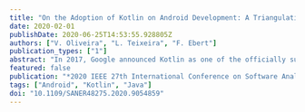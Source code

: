 ```yaml
---
title: "On the Adoption of Kotlin on Android Development: A Triangulation Study"
date: 2020-02-01
publishDate: 2020-06-25T14:53:55.928805Z
authors: ["V. Oliveira", "L. Teixeira", "F. Ebert"]
publication_types: ["1"]
abstract: "In 2017, Google announced Kotlin as one of the officially supported languages for Android development. Among the reasons for choosing Kotlin, Google mentioned it is “concise, expressive, and designed to be type and null-safe”. Another important reason is that Kotlin is a language fully interoperable with Java and runs on the JVM. Despite Kotlin's rapid rise in the industry, very little has been done in academia to understand how developers are dealing with the adoption of Kotlin. The goal of this study is to understand how developers are dealing with the recent adoption of Kotlin as an official language for Android development, their perception about the advantages and disadvantages related to its usage, and the most common problems faced by them. This research was conducted using the concurrent triangulation strategy, which is a mixed-method approach. We performed a thorough analysis of 9,405 questions related to Kotlin development for the Android platform on Stack Overflow. Concurrently, we also conducted a basic qualitative research interviewing seven Android developers that use Kotlin to confirm and cross-validate our findings. Our study reveals that developers do seem to find the language easy to understand and to adopt it. This perception begins to change when the functional paradigm becomes more evident. Accordingly to the developers, the readability and legibility are compromised if developers overuse the functional flexibility that the language provides. The developers also consider that Kotlin increases the quality of the produced code mainly due to its null-safety guarantees, but it can also become a challenge when interoperating with Java, despite the interoperability being considered as an advantage. While adopting Kotlin requires some care from developers, its benefits seem to bring many advantages to the platform according to the developers, especially in the aspect of adopting a more modern language while maintaining the consolidated Java-based development environment."
featured: false
publication: "*2020 IEEE 27th International Conference on Software Analysis, Evolution and Reengineering (SANER)*"
tags: ["Android", "Kotlin", "Java"]
doi: "10.1109/SANER48275.2020.9054859"
---
```


